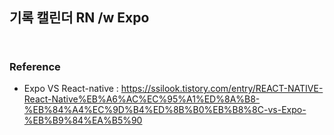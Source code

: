 ## 기록 캘린더 RN /w Expo

```


```



### Reference
* Expo VS React-native : https://ssilook.tistory.com/entry/REACT-NATIVE-React-Native%EB%A6%AC%EC%95%A1%ED%8A%B8-%EB%84%A4%EC%9D%B4%ED%8B%B0%EB%B8%8C-vs-Expo-%EB%B9%84%EA%B5%90

